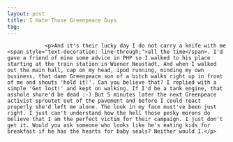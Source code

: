 ```yaml
---
layout: post
title: I Hate Those Greenpeace Guys
tag: 
---
```



                <p>And it's their lucky day I do not carry a knife with me <span style="text-decoration: line-through;">all the time</span>. I'd gave a friend of mine some advice in PHP so I walked to his place starting at the train station in Wiener Neustadt. And when I walked out the main hall, cap on my head, ipod running, minding my own business, that damn Greenpeace son of a bitch walks right up in front of me and shouts 'hold it!'. Can you believe that? I replied with a simple 'Get lost!' and kept on walking. If I'd be a tank engine, that asshole shure'd be dead :-) But 5 minutes later the next Greenpeace activist sproutet out of the pavement and before I could react properly she'd left me alone. The look in my face must've been just right. I just can't understand how the hell those pesky morons do believe that I am the perfect victim for their campaign. I just don't get it. Would you ask someone who looks like he's eating kids for breakfast if he has the hearts for baby seals? Neither would I.</p>
            
